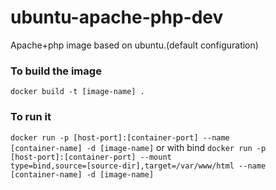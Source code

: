 # ubuntu-apache-php-dev
Apache+php image based on ubuntu.(default configuration)   

### To build the image 
<code>docker build -t [image-name] .</code>

### To run it
<code>docker run -p [host-port]:[container-port] --name [container-name] -d [image-name]</code>
or with bind
<code>docker run -p [host-port]:[container-port] --mount type=bind,source=[source-dir],target=/var/www/html --name [container-name] -d [image-name]</code>
